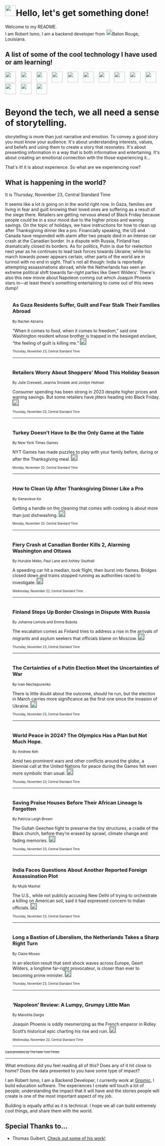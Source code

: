 <h1><img src="https://emojis.slackmojis.com/emojis/images/1643514375/3493/hot-coffee.gif?1643514375" width="35"/>Hello, let's get something done!</h1>

<p>Welcome to my README.<br/>
I am Robert Ismo, I am a backend developer from <img src="https://emojis.slackmojis.com/emojis/images/1638395689/50435/moulin_rouge.png?1638395689" width="20"/>Baton Rouge, Louisiana.</p>
<h2>A list of some of the cool technology I have used or am learning!</h2>
<p>
<img src="https://emojis.slackmojis.com/emojis/images/1643516091/21142/meow_bongotap.gif?1643516091" width="35" alt="">
<img src="https://img.shields.io/badge/Favorite%20Frontend%20Framework-SvelteKit-f83903" alt="">
<img src="https://img.shields.io/badge/Second%20Favorite-Vue-40b581" alt="">
<img src="https://img.shields.io/badge/Most%20Used%20Runtime-Nodejs-78b061" alt="">
<img src="https://emojis.slackmojis.com/emojis/images/1643517416/34482/fire.gif?1643517416" width="35" alt="">
<img src="https://img.shields.io/badge/Javascript%20But%20Better-Typescript-0078ca" alt="">
<img src="https://img.shields.io/badge/Favorite%20Language-Elixir-3e244d" alt="">
<img src="https://img.shields.io/badge/Containerize%20Everything-Docker-6ac9ef" alt="">
<img src="https://emojis.slackmojis.com/emojis/images/1643514596/5999/meow_party.gif?1643514596" width="35" alt="">
<img src="https://img.shields.io/badge/API%20Love%20Language-Graphql-de32a5" alt="">
<img src="https://img.shields.io/badge/Our%20Favorite%20Version%20Controller-Git-e94f33" alt="">
<img src="https://img.shields.io/badge/Favorite%20Database-Redis-d42d1d" alt="">
<img src="https://emojis.slackmojis.com/emojis/images/1643514559/5584/deployparrot.gif?1643514559" width="35" alt="">
<img src="https://img.shields.io/badge/Container%20Interstate-RabbitMQ-f66200" alt="">
<img src="https://img.shields.io/badge/Gotta%20Learn-Kubernetes-316adf" alt="">
<img src="https://img.shields.io/badge/Really%20Mature%20Now-WASM-654fef" alt="">
<img src="https://emojis.slackmojis.com/emojis/images/1666642497/61942/dance_vibe.gif?1666642497" width="35" alt="">
<img src="https://img.shields.io/badge/For%20My%20M1-ARM64-657d96" alt="">
<img src="https://img.shields.io/badge/Loving%20This%20So%20Much-TailwindCSS-17bcb5" alt="">
<img src="https://img.shields.io/badge/Cool%20Build%20Tool-Vite-f9cb24" alt="">
<img src="https://emojis.slackmojis.com/emojis/images/1669231376/62819/working-on-it.gif?1669231376" width="35" alt="">
<img src="https://img.shields.io/badge/Fun%20and%20Easy%20Database-MongoDB-5f8c49" alt="">
<img src="https://img.shields.io/badge/JS%20Life%20Support-NPM-c73737" alt="">
<img src="https://img.shields.io/badge/I%20Liked%20It-DynamoDB-0073b9" alt="">
<img src="https://emojis.slackmojis.com/emojis/images/1643514045/46/question.gif?1643514045" width="35" alt="">
<img src="https://img.shields.io/badge/cool-React-60d6f9" alt="">
<img src="https://img.shields.io/badge/Future%20Big%20Project-Lambda-f37e00" alt="">
<img src="https://img.shields.io/badge/NPM%20But%20Better-PNPM-f1aa07" alt="">
<img src="https://emojis.slackmojis.com/emojis/images/1643514943/9662/fbwow.gif?1643514943" width="35" alt="">
<img src="https://img.shields.io/badge/First%20Language-C-662079" alt="">
<img src="https://img.shields.io/badge/Where%20I%20Deploy%20Frontend-Vercel-000000" alt="">
<img src="https://img.shields.io/badge/Who%20Does%20not%20Want%20an%20App-Swift-f9492a" alt="">
<img src="https://emojis.slackmojis.com/emojis/images/1643514058/151/javascript.png?1643514058" width="35" alt="">
<img src="https://img.shields.io/badge/cool-Python-fbd542" alt="">
<img src="https://img.shields.io/badge/Favorite%20Something-Stripe-656cdc" alt="">
<img src="https://img.shields.io/badge/Of%20Course-HTML5-ed6327" alt="">
<img src="https://emojis.slackmojis.com/emojis/images/1660415405/60731/bomb.gif?1660415405" width="35" alt="">
<img src="https://img.shields.io/badge/hate-CSS-2964ec" alt="">
<img src="https://img.shields.io/badge/Learning-CircleCI-141215" alt="">
<img src="https://img.shields.io/badge/Learning-Rust-fbbb3b" alt="">
<img src="https://emojis.slackmojis.com/emojis/images/1660415397/60712/writing-hand.gif?1660415397" width="35" alt="">
<img src="https://img.shields.io/badge/Dev%20Browser%20of%20Choice-Firefox-cc4e26" alt="">
<img src="https://img.shields.io/badge/Recoverying%20From%20Windows-UNIX-1781e3" alt="">
<img src="https://img.shields.io/badge/LOVE-LogSeq-90c1c2" alt="">
<img src="https://emojis.slackmojis.com/emojis/images/1643514066/223/kirby.gif?1643514066" width="35" alt="">
<img src="https://img.shields.io/badge/Daily%20Driver-MacOS-e6e6e8" alt="">
<img src="https://img.shields.io/badge/Git%20Server-Github-000000" alt="">
<img src="https://img.shields.io/badge/enjoyable-EC2-f17428" alt="">
<img src="https://emojis.slackmojis.com/emojis/images/1643514239/2069/excited.gif?1643514239" width="35" alt="">
</p>
<h1>Beyond the tech, we all need a sense of storytelling.</h1>
<p>storytelling is more than just narrative and emotion. To convey a good story you must know your audience. It's about understanding interests, values, and beliefs and using them to create a story that resonates. It's about presenting information in a way that is both informative and entertaining. It's about creating an emotional connection with the those experiencing it...</p>
<p>That's it! it is about experience. So what are we experiencing now?</p>
<h2>What is happening in the world?</h2>
<p>It is Thursday, November 23, Central Standard Time</p>
<p>
It seems like a lot is going on in the world right now. In Gaza, families are living in fear and guilt knowing their loved ones are suffering as a result of the siege there. Retailers are getting nervous ahead of Black Friday because people could be in a sour mood due to the higher prices and waning savings. On the topic of holidays, we have instructions for how to clean up after Thanksgiving dinner like a pro. Financially speaking, the US and Canada have responded with alarm after two people died in an intense car crash at the Canadian border. In a dispute with Russia, Finland has dramatically closed its borders. As for politics, Putin is due for reelection next year as he continues to lead task forces towards Ukraine; while his march towards power appears certain, other parts of the world are in turmoil with no end in sight.  That&#39;s not all though: India is reportedly attempting assassinations abroad, while the Netherlands has seen an extreme political shift towards far-right parties like Geert Wilders&#39;. There&#39;s also this new movie about Napoleon coming out which Joaquin Phoenix stars in—at least there&#39;s something entertaining to come out of this news dump!</p>
<ol>
<img src="https://img.shields.io/badge/-world-blue" alt="">
<h3>As Gaza Residents Suffer, Guilt and Fear Stalk Their Families Abroad</h3>
<sub>By Rachel Abrams</sub>
<p>“When it comes to food, when it comes to freedom,” said one Washington resident whose brother is trapped in the besieged enclave, “the feeling of guilt is killing me.”  <a href=""><img src="https://developer.nytimes.com/files/poweredby_nytimes_30b.png?v=1583354208352" height="20"></a></p>
<sub><sub>Thursday, November 23, Central Standard Time</sub></sub>
<hr/>
<img src="https://img.shields.io/badge/-business-blue" alt="">
<h3>Retailers Worry About Shoppers’ Mood This Holiday Season</h3>
<sub>By Julie Creswell, Jeanna Smialek and Jordyn Holman</sub>
<p>Consumer spending has been strong in 2023 despite higher prices and waning savings. But some retailers have jitters heading into Black Friday.  <a href=""><img src="https://developer.nytimes.com/files/poweredby_nytimes_30b.png?v=1583354208352" height="20"></a></p>
<sub><sub>Thursday, November 23, Central Standard Time</sub></sub>
<hr/>
<img src="https://img.shields.io/badge/-crosswords-blue" alt="">
<h3>Turkey Doesn’t Have to Be the Only Game at the Table</h3>
<sub>By New York Times Games</sub>
<p>NYT Games has made puzzles to play with your family before, during or after the Thanksgiving meal.  <a href=""><img src="https://developer.nytimes.com/files/poweredby_nytimes_30b.png?v=1583354208352" height="20"></a></p>
<sub><sub>Monday, November 20, Central Standard Time</sub></sub>
<hr/>
<img src="https://img.shields.io/badge/-dining-blue" alt="">
<h3>How to Clean Up After Thanksgiving Dinner Like a Pro</h3>
<sub>By Genevieve Ko</sub>
<p>Getting a handle on the cleaning that comes with cooking is about more than just dishwashing.  <a href=""><img src="https://developer.nytimes.com/files/poweredby_nytimes_30b.png?v=1583354208352" height="20"></a></p>
<sub><sub>Monday, November 20, Central Standard Time</sub></sub>
<hr/>
<img src="https://img.shields.io/badge/-nyregion-blue" alt="">
<h3>Fiery Crash at Canadian Border Kills 2, Alarming Washington and Ottawa</h3>
<sub>By Hurubie Meko, Paul Lane and Ashley Southall</sub>
<p>A speeding car hit a median, took flight, then burst into flames. Bridges closed down and trains stopped running as authorities raced to investigate.  <a href=""><img src="https://developer.nytimes.com/files/poweredby_nytimes_30b.png?v=1583354208352" height="20"></a></p>
<sub><sub>Wednesday, November 22, Central Standard Time</sub></sub>
<hr/>
<img src="https://img.shields.io/badge/-world-blue" alt="">
<h3>Finland Steps Up Border Closings in Dispute With Russia</h3>
<sub>By Johanna Lemola and Emma Bubola</sub>
<p>The escalation comes as Finland tries to address a rise in the arrivals of migrants and asylum seekers that officials blame on Moscow.  <a href=""><img src="https://developer.nytimes.com/files/poweredby_nytimes_30b.png?v=1583354208352" height="20"></a></p>
<sub><sub>Thursday, November 23, Central Standard Time</sub></sub>
<hr/>
<img src="https://img.shields.io/badge/-world-blue" alt="">
<h3>The Certainties of a Putin Election Meet the Uncertainties of War</h3>
<sub>By Ivan Nechepurenko</sub>
<p>There is little doubt about the outcome, should he run, but the election in March carries more significance as the first one since the invasion of Ukraine.  <a href=""><img src="https://developer.nytimes.com/files/poweredby_nytimes_30b.png?v=1583354208352" height="20"></a></p>
<sub><sub>Thursday, November 23, Central Standard Time</sub></sub>
<hr/>
<img src="https://img.shields.io/badge/-world-blue" alt="">
<h3>World Peace in 2024? The Olympics Has a Plan but Not Much Hope.</h3>
<sub>By Andrew Keh</sub>
<p>Amid two prominent wars and other conflicts around the globe, a biennial call at the United Nations for peace during the Games felt even more symbolic than usual.  <a href=""><img src="https://developer.nytimes.com/files/poweredby_nytimes_30b.png?v=1583354208352" height="20"></a></p>
<sub><sub>Thursday, November 23, Central Standard Time</sub></sub>
<hr/>
<img src="https://img.shields.io/badge/-arts-blue" alt="">
<h3>Saving Praise Houses Before Their African Lineage Is Forgotten</h3>
<sub>By Patricia Leigh Brown</sub>
<p>The Gullah Geechee fight to preserve the tiny structures, a cradle of the Black church, before they’re erased by sprawl, climate change and fading memories.  <a href=""><img src="https://developer.nytimes.com/files/poweredby_nytimes_30b.png?v=1583354208352" height="20"></a></p>
<sub><sub>Thursday, November 23, Central Standard Time</sub></sub>
<hr/>
<img src="https://img.shields.io/badge/-world-blue" alt="">
<h3>India Faces Questions About Another Reported Foreign Assassination Plot</h3>
<sub>By Mujib Mashal</sub>
<p>The U.S., while not publicly accusing New Delhi of trying to orchestrate a killing on American soil, said it had expressed concern to Indian officials.  <a href=""><img src="https://developer.nytimes.com/files/poweredby_nytimes_30b.png?v=1583354208352" height="20"></a></p>
<sub><sub>Thursday, November 23, Central Standard Time</sub></sub>
<hr/>
<img src="https://img.shields.io/badge/-world-blue" alt="">
<h3>Long a Bastion of Liberalism, the Netherlands Takes a Sharp Right Turn</h3>
<sub>By Claire Moses</sub>
<p>In an election result that sent shock waves across Europe, Geert Wilders, a longtime far-right provocateur, is closer than ever to becoming prime minister.  <a href=""><img src="https://developer.nytimes.com/files/poweredby_nytimes_30b.png?v=1583354208352" height="20"></a></p>
<sub><sub>Thursday, November 23, Central Standard Time</sub></sub>
<hr/>
<img src="https://img.shields.io/badge/-movies-blue" alt="">
<h3>‘Napoleon’ Review: A Lumpy, Grumpy Little Man</h3>
<sub>By Manohla Dargis</sub>
<p>Joaquin Phoenix is oddly mesmerizing as the French emperor in Ridley Scott’s historical epic charting his rise and ruin.  <a href=""><img src="https://developer.nytimes.com/files/poweredby_nytimes_30b.png?v=1583354208352" height="20"></a></p>
<sub><sub>Wednesday, November 22, Central Standard Time</sub></sub>
<hr/>
</ol>
<a href="https://developer.nytimes.com"><sub><sub>Data provided by The New York Times</sub></sub></a>
<hr/>
<p>What emotions did you feel reading all of this? Does any of it hit close to home? Does the data presented to you have some type of impact?</p>
<p>I am Robert Ismo, I am a Backend Developer, I currently work at <a href="https://gnomic.education/">Gnomic</a>, I build education software. The experiences I create will touch a lot of people; understanding the impact that it will have and the stories people will create is one of the most important aspect of my job.</p>
<p>Building is equally artful as it is technical. I hope we all can build extremely cool things, and share them with the world.</p>
<h2>Special Thanks to...</h2>
<ul>
<li>Thomas Guibert, <a href="https://github.com/thmsgbrt/thmsgbrt">Check out some of his work!</a></li>
</ul>